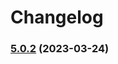 # Changelog


### [5.0.2](https://github.com/muhlba91/onyx-homeassistant-integration/compare/v5.0.2-beta.1...v5.0.2) (2023-03-24)
